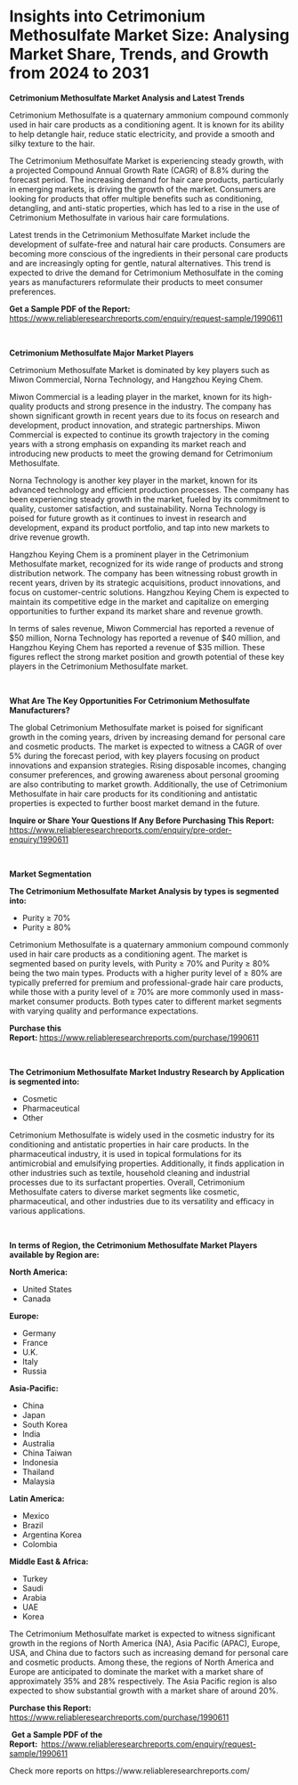 <p><h1>Insights into Cetrimonium Methosulfate Market Size: Analysing Market Share, Trends, and Growth from 2024 to 2031</h1></p><p><strong>Cetrimonium Methosulfate Market Analysis and Latest Trends</strong></p>
<p><p>Cetrimonium Methosulfate is a quaternary ammonium compound commonly used in hair care products as a conditioning agent. It is known for its ability to help detangle hair, reduce static electricity, and provide a smooth and silky texture to the hair.</p><p>The Cetrimonium Methosulfate Market is experiencing steady growth, with a projected Compound Annual Growth Rate (CAGR) of 8.8% during the forecast period. The increasing demand for hair care products, particularly in emerging markets, is driving the growth of the market. Consumers are looking for products that offer multiple benefits such as conditioning, detangling, and anti-static properties, which has led to a rise in the use of Cetrimonium Methosulfate in various hair care formulations.</p><p>Latest trends in the Cetrimonium Methosulfate Market include the development of sulfate-free and natural hair care products. Consumers are becoming more conscious of the ingredients in their personal care products and are increasingly opting for gentle, natural alternatives. This trend is expected to drive the demand for Cetrimonium Methosulfate in the coming years as manufacturers reformulate their products to meet consumer preferences.</p></p>
<p><strong>Get a Sample PDF of the Report:&nbsp;</strong> <a href="https://www.reliableresearchreports.com/enquiry/request-sample/1990611">https://www.reliableresearchreports.com/enquiry/request-sample/1990611</a></p>
<p>&nbsp;</p>
<p><strong>Cetrimonium Methosulfate Major Market Players</strong></p>
<p><p>Cetrimonium Methosulfate Market is dominated by key players such as Miwon Commercial, Norna Technology, and Hangzhou Keying Chem. </p><p>Miwon Commercial is a leading player in the market, known for its high-quality products and strong presence in the industry. The company has shown significant growth in recent years due to its focus on research and development, product innovation, and strategic partnerships. Miwon Commercial is expected to continue its growth trajectory in the coming years with a strong emphasis on expanding its market reach and introducing new products to meet the growing demand for Cetrimonium Methosulfate.</p><p>Norna Technology is another key player in the market, known for its advanced technology and efficient production processes. The company has been experiencing steady growth in the market, fueled by its commitment to quality, customer satisfaction, and sustainability. Norna Technology is poised for future growth as it continues to invest in research and development, expand its product portfolio, and tap into new markets to drive revenue growth.</p><p>Hangzhou Keying Chem is a prominent player in the Cetrimonium Methosulfate market, recognized for its wide range of products and strong distribution network. The company has been witnessing robust growth in recent years, driven by its strategic acquisitions, product innovations, and focus on customer-centric solutions. Hangzhou Keying Chem is expected to maintain its competitive edge in the market and capitalize on emerging opportunities to further expand its market share and revenue growth.</p><p>In terms of sales revenue, Miwon Commercial has reported a revenue of $50 million, Norna Technology has reported a revenue of $40 million, and Hangzhou Keying Chem has reported a revenue of $35 million. These figures reflect the strong market position and growth potential of these key players in the Cetrimonium Methosulfate market.</p></p>
<p>&nbsp;</p>
<p><strong>What Are The Key Opportunities For Cetrimonium Methosulfate Manufacturers?</strong></p>
<p><p>The global Cetrimonium Methosulfate market is poised for significant growth in the coming years, driven by increasing demand for personal care and cosmetic products. The market is expected to witness a CAGR of over 5% during the forecast period, with key players focusing on product innovations and expansion strategies. Rising disposable incomes, changing consumer preferences, and growing awareness about personal grooming are also contributing to market growth. Additionally, the use of Cetrimonium Methosulfate in hair care products for its conditioning and antistatic properties is expected to further boost market demand in the future.</p></p>
<p><strong>Inquire or Share Your Questions If Any Before Purchasing This Report:</strong> <a href="https://www.reliableresearchreports.com/enquiry/pre-order-enquiry/1990611">https://www.reliableresearchreports.com/enquiry/pre-order-enquiry/1990611</a></p>
<p>&nbsp;</p>
<p><strong>Market Segmentation</strong></p>
<p><strong>The Cetrimonium Methosulfate Market Analysis by types is segmented into:</strong></p>
<p><ul><li>Purity ≥ 70%</li><li>Purity ≥ 80%</li></ul></p>
<p><p>Cetrimonium Methosulfate is a quaternary ammonium compound commonly used in hair care products as a conditioning agent. The market is segmented based on purity levels, with Purity ≥ 70% and Purity ≥ 80% being the two main types. Products with a higher purity level of ≥ 80% are typically preferred for premium and professional-grade hair care products, while those with a purity level of ≥ 70% are more commonly used in mass-market consumer products. Both types cater to different market segments with varying quality and performance expectations.</p></p>
<p><strong>Purchase this Report:&nbsp;</strong><a href="https://www.reliableresearchreports.com/purchase/1990611">https://www.reliableresearchreports.com/purchase/1990611</a></p>
<p>&nbsp;</p>
<p><strong>The Cetrimonium Methosulfate Market Industry Research by Application is segmented into:</strong></p>
<p><ul><li>Cosmetic</li><li>Pharmaceutical</li><li>Other</li></ul></p>
<p><p>Cetrimonium Methosulfate is widely used in the cosmetic industry for its conditioning and antistatic properties in hair care products. In the pharmaceutical industry, it is used in topical formulations for its antimicrobial and emulsifying properties. Additionally, it finds application in other industries such as textile, household cleaning and industrial processes due to its surfactant properties. Overall, Cetrimonium Methosulfate caters to diverse market segments like cosmetic, pharmaceutical, and other industries due to its versatility and efficacy in various applications.</p></p>
<p>&nbsp;</p>
<p><strong>In terms of Region, the Cetrimonium Methosulfate Market Players available by Region are:</strong></p>
<p>
    <p> <strong> North America: </strong>
        <ul>
            <li>United States</li>
            <li>Canada</li>
        </ul>
        </p> 
    <p> <strong> Europe: </strong>
        <ul>
            <li>Germany</li>
            <li>France</li>
            <li>U.K.</li>
            <li>Italy</li>
            <li>Russia</li>
        </ul>
        </p> 
    <p> <strong> Asia-Pacific: </strong>
        <ul>
            <li>China</li>
            <li>Japan</li>
            <li>South Korea</li>
            <li>India</li>
            <li>Australia</li>
            <li>China Taiwan</li>
            <li>Indonesia</li>
            <li>Thailand</li>
            <li>Malaysia</li>
        </ul>
        </p> 
    <p> <strong> Latin America: </strong>
        <ul>
            <li>Mexico</li>
            <li>Brazil</li>
            <li>Argentina Korea</li>
            <li>Colombia</li>
        </ul>
        </p> 
    <p> <strong> Middle East & Africa: </strong>
        <ul>
            <li>Turkey</li>
            <li>Saudi</li>
            <li>Arabia</li>
            <li>UAE</li>
            <li>Korea</li>
        </ul>
    </p>
    </p>
<p><p>The Cetrimonium Methosulfate market is expected to witness significant growth in the regions of North America (NA), Asia Pacific (APAC), Europe, USA, and China due to factors such as increasing demand for personal care and cosmetic products. Among these, the regions of North America and Europe are anticipated to dominate the market with a market share of approximately 35% and 28% respectively. The Asia Pacific region is also expected to show substantial growth with a market share of around 20%.</p></p>
<p><strong>Purchase this Report: </strong><a href="https://www.reliableresearchreports.com/purchase/1990611">https://www.reliableresearchreports.com/purchase/1990611</a></p>
<p>&nbsp;<strong>Get a Sample PDF of the Report:&nbsp;&nbsp;</strong><a href="https://www.reliableresearchreports.com/enquiry/request-sample/1990611">https://www.reliableresearchreports.com/enquiry/request-sample/1990611</a></p>
<p><strong></strong></p>
<p>Check more reports on https://www.reliableresearchreports.com/</p>